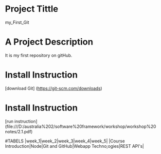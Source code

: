 # Project Tittle
my_First_Git

# A Project Description
It is my first repository on gitHub.

# Install Instruction
[download Git] (https://git-scm.com/downloads)

# Install Instruction
[run instruction] (file:///D:/australia%202/software%20framework/workshop/workshop%20notes/2.1.pdf)

#TABELS
|week_1|week_2|week_3|week_4|week_5|
|Course Introduction|Node|Git and GitHub|Webapp Techno;ogies|REST API's|

